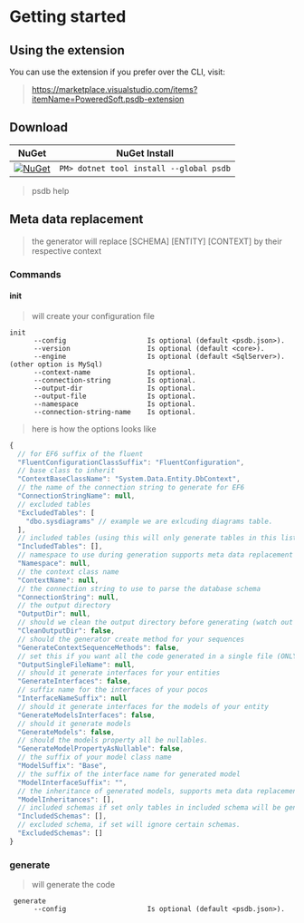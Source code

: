 # Getting started

## Using the extension

You can use the extension if you prefer over the CLI, visit:
> https://marketplace.visualstudio.com/items?itemName=PoweredSoft.psdb-extension

## Download
NuGet | NuGet Install
:-------------: | :-------------:
<a href="https://www.nuget.org/packages/psdb/" target="_blank">[![NuGet](https://img.shields.io/nuget/v/psdb.svg?style=flat-square&label=nuget)](https://www.nuget.org/packages/psdb/)</a> | ```PM> dotnet tool install --global psdb```

> psdb help

## Meta data replacement 
> the generator will replace [SCHEMA] [ENTITY] [CONTEXT] by their respective context

### Commands

#### init
> will create your configuration file 

```
init
      --config                    Is optional (default <psdb.json>).
      --version                   Is optional (default <core>).
      --engine                    Is optional (default <SqlServer>). (other option is MySql)
      --context-name              Is optional.
      --connection-string         Is optional.
      --output-dir                Is optional.
      --output-file               Is optional.
      --namespace                 Is optional.
      --connection-string-name    Is optional.
```

> here is how the options looks like

```js
{
  // for EF6 suffix of the fluent
  "FluentConfigurationClassSuffix": "FluentConfiguration", 
  // base class to inherit
  "ContextBaseClassName": "System.Data.Entity.DbContext",
  // the name of the connection string to generate for EF6
  "ConnectionStringName": null,
  // excluded tables 
  "ExcludedTables": [
    "dbo.sysdiagrams" // example we are exlcuding diagrams table.
  ],
  // included tables (using this will only generate tables in this list.)
  "IncludedTables": [],
  // namespace to use during generation supports meta data replacement read higher, if you missed that information
  "Namespace": null,
  // the context class name
  "ContextName": null,
  // the connection string to use to parse the database schema
  "ConnectionString": null,
  // the output directory
  "OutputDir": null,
  // should we clean the output directory before generating (watch out with this.)
  "CleanOutputDir": false,
  // should the generator create method for your sequences
  "GenerateContextSequenceMethods": false,
  // set this if you want all the code generated in a single file (ONLY FILE name, ex: all.generated.cs)
  "OutputSingleFileName": null,
  // should it generate interfaces for your entities
  "GenerateInterfaces": false,
  // suffix name for the interfaces of your pocos
  "InterfaceNameSuffix": null
  // should it generate interfaces for the models of your entity
  "GenerateModelsInterfaces": false,
  // should it generate models
  "GenerateModels": false,
  // should the models property all be nullables.
  "GenerateModelPropertyAsNullable": false,
  // the suffix of your model class name
  "ModelSuffix": "Base",
  // the suffix of the interface name for generated model
  "ModelInterfaceSuffix": "",
  // the inheritance of generated models, supports meta data replacements
  "ModelInheritances": [],
  // included schemas if set only tables in included schema will be generated
  "IncludedSchemas": [],
  // excluded schema, if set will ignore certain schemas.
  "ExcludedSchemas": []
}
```

### generate

> will generate the code

```
 generate
      --config                    Is optional (default <psdb.json>).
```

